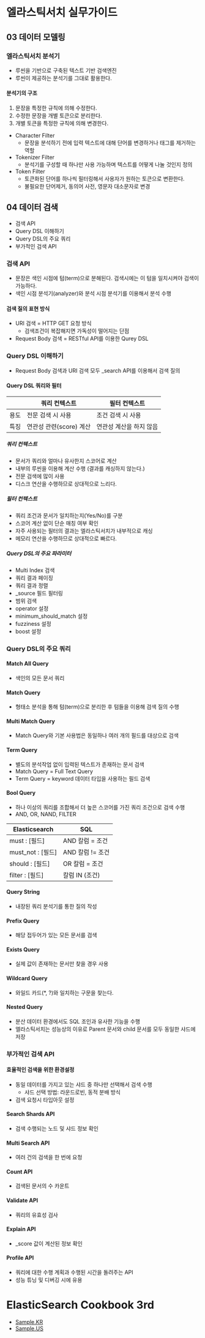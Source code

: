 # 엘라스틱서치 실무가이드

## 03 데이터 모델링

### 엘라스틱서치 분석기
- 루씬을 기반으로 구축된 텍스트 기반 검색엔진
- 루씬이 제공하는 분석기를 그대로 활용한다.

#### 분석기의 구조
1. 문장을 특정한 규칙에 의해 수정한다.
2. 수정한 문장을 개별 토큰으로 분리한다.
3. 개별 토큰을 특정한 규칙에 의해 변경한다.

- Character Filter
    - 문장을 분석하기 전에 입력 텍스트에 대해 단어를 변경하거나 태그를 제거하는 역할
- Tokenizer Filter
    - 분석기를 구성할 때 하나만 사용 가능하며 텍스트를 어떻게 나눌 것인지 정의
- Token Filter
    - 토큰화된 단어를 하나씩 필터링해서 사용자가 원하는 토큰으로 변환한다.
    - 불필요한 단어제거, 동의어 사전, 영문자 대소문자로 변경


## 04 데이터 검색

- 검색 API
- Query DSL 이해하기
- Query DSL의 주요 쿼리
- 부가적인 검색 API

### 검색 API
- 문장은 색인 시점에 텀(term)으로 분해된다. 검색시에는 이 텀을 일치시켜야 검색이 가능하다.
- 색인 시점 분석기(analyzer)와 분석 시점 분석기를 이용해서 분석 수행

#### 검색 질의 표현 방식
- URI 검색 = HTTP GET 요청 방식
    - 검색조건이 복잡해지면 가독성이 떨어지는 단점
- Request Body 검색 = RESTful API를 이용한 Qurey DSL

### Query DSL 이해하기
- Request Body 검색과 URI 검색 모두 _search API를 이용해서 검색 질의

#### Query DSL 쿼리와 필터

|| 쿼리 컨텍스트 | 필터 컨텍스트 |
|-|-|-|
| 용도 | 전문 검색 시 사용 | 조건 검색 시 사용 |
| 특징 | 연관성 관련(score) 계산 | 연관성 계산을 하지 않음 |

##### 쿼리 컨텍스트
- 문서가 쿼리와 얼마나 유사한지 스코어로 계산
- 내부의 루씬을 이용해 계산 수행 (결과를 캐싱하지 않는다.)
- 전문 검색에 많이 사용
- 디스크 연산을 수행하므로 상대적으로 느리다.

##### 필터 컨텍스트 
- 쿼리 조건과 문서가 일치하는지(Yes/No)를 구분
- 스코어 계산 없이 단순 매칭 여부 확인
- 자주 사용되는 필터의 결과는 엘라스틱서치가 내부적으로 캐싱
- 메모리 연산을 수행하므로 상대적으로 빠르다.

##### Query DSL의 주요 파라미터
- Multi Index 검색
- 쿼리 결과 페이징
- 쿼리 결과 정렬
- _source 필드 필터링
- 범위 검색
- operator 설정
- minimum_should_match 설정
- fuzziness 설정
- boost 설정

### Query DSL의 주요 쿼리

#### Match All Query
- 색인의 모든 문서 쿼리

#### Match Query
- 형태소 분석을 통해 텀(term)으로 분리한 후 텀들을 이용해 검색 질의 수행

#### Multi Match Query
- Match Query와 기본 사용법은 동일하나 여러 개의 필드를 대상으로 검색

#### Term Query
- 별도의 분석작업 없이 입력된 텍스트가 존재하는 문서 검색
- Match Query = Full Text Query
- Term Query = keyword 데이터 타입을 사용하는 필드 검색

#### Bool Query
- 하나 이상의 쿼리를 조합해서 더 높은 스코어를 가진 쿼리 조건으로 검색 수행
- AND, OR, NAND, FILTER

| Elasticsearch | SQL |
|-|-|
| must : [필드] | AND 칼럼 = 조건 |
| must_not : [필드] | AND 칼럼 != 조건 |
| should : [필드] | OR 칼럼 = 조건 |
| filter : [필드] | 칼럼 IN (조건) |

#### Query String
- 내장된 쿼리 분석기를 통한 질의 작성

#### Prefix Query
- 해당 접두어가 있는 모든 문서를 검색

#### Exists Query
- 실제 값이 존재하는 문서만 찾을 경우 사용

#### Wildcard Query
- 와일드 카드(*, ?)와 일치하는 구문을 찾는다.

#### Nested Query
- 분산 데이터 환경에서도 SQL 조인과 유사한 기능을 수행
- 엘라스틱서치는 성능상의 이유로 Parent 문서와 child 문서를 모두 동일한 샤드에 저장

### 부가적인 검색 API
#### 효율적인 검색을 위한 환경설정
- 동일 데이터를 가지고 있는 샤드 중 하나만 선택해서 검색 수행
    - 샤드 선택 방법: 라운드로빈, 동적 분배 방식
- 검색 요청시 타입아웃 설정

#### Search Shards API
- 검색 수행되는 노드 및 샤드 정보 확인

#### Multi Search API
- 여러 건의 검색을 한 번에 요청

#### Count API
- 검색된 문서의 수 카운트

#### Validate API
- 쿼리의 유효성 검사

#### Explain API
- _score 값이 계산된 정보 확인

#### Profile API
- 쿼리에 대한 수행 계획과 수행된 시간을 돌려주는 API
- 성능 튜닝 및 디버깅 시에 유용


# ElasticSearch Cookbook 3rd 
- [Sample.KR](http://www.acornpub.co.kr/book/elasticsearch-cookbook-3)
- [Sample.US](https://github.com/PacktPublishing/Elasticsearch-5x-Cookbook-Third-Edition)



